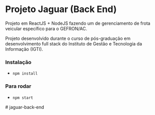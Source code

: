 
# Projeto Jaguar (Back End)

Projeto em ReactJS + NodeJS fazendo um  de gerenciamento de frota veicular específico para o GEFRON/AC.

Projeto desenvolvido durante o curso de pós-graduação em desenvolvimento full stack do Instituto de Gestão e Tecnologia da Informação (IGTI).

### Instalação
- `npm install`

### Para rodar
- `npm start`
 
 #   j a g u a r - b a c k - e n d  
 